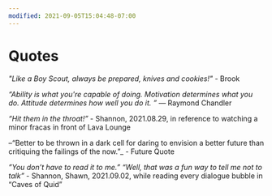 ```yaml
---
modified: 2021-09-05T15:04:48-07:00
---
```


# Quotes

_"Like a Boy Scout, always be prepared, knives and cookies!"_ - Brook

_“Ability is what you're capable of doing. Motivation determines what you do. Attitude determines how well you do it. ”_
― Raymond Chandler

_“Hit them in the throat!”_ - Shannon, 2021.08.29, in reference to watching a minor fracas in front of Lava Lounge

–“Better to be thrown in a dark cell for daring to envision a better future than critiquing the failings of the now.”_ - Future Quote

_”You don’t have to read it to me.”
“Well, that was a fun way to tell me not to talk”_ - Shannon, Shawn, 2021.09.02, while reading every dialogue bubble in “Caves of Quid”
